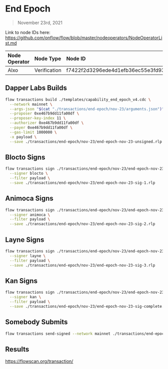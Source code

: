 # End Epoch
> November 23rd, 2021

Link to node IDs here: https://github.com/onflow/flow/blob/master/nodeoperators/NodeOperatorList.md

| Node Operator             | Node Type          | Node ID  |
|:--------------------------|:-------------------|:---------|
| Alxo | Verification | f7422f2d3296ede4d1efb36ec55e3fd93702c061f7ee627881f0b3007beff2ed




## Dapper Labs Builds

```sh
flow transactions build ./templates/capability_end_epoch_v4.cdc \
  --network mainnet \
  --args-json "$(cat "./transactions/end-epoch/nov-23/arguments.json")" \
  --proposer 0xe467b9dd11fa00df \
  --proposer-key-index 11 \
  --authorizer 0xe467b9dd11fa00df \
  --payer 0xe467b9dd11fa00df \
  --gas-limit 1000000 \
  -x payload \
  --save ./transactions/end-epoch/nov-23/end-epoch-nov-23-unsigned.rlp
```

## Blocto Signs

```sh
flow transactions sign ./transactions/end-epoch/nov-23/end-epoch-nov-23-unsigned.rlp \
  --signer blocto \
  --filter payload \
  --save ./transactions/end-epoch/nov-23/end-epoch-nov-23-sig-1.rlp
```

## Animoca Signs

```sh
flow transactions sign ./transactions/end-epoch/nov-23/end-epoch-nov-23-sig-1.rlp \
  --signer animoca \
  --filter payload \
  --save ./transactions/end-epoch/nov-23/end-epoch-nov-23-sig-2.rlp
```

## Layne Signs

```sh
flow transactions sign ./transactions/end-epoch/nov-23/end-epoch-nov-23-sig-2.rlp \
  --signer layne \
  --filter payload \
  --save ./transactions/end-epoch/nov-23/end-epoch-nov-23-sig-3.rlp
```

## Kan Signs

```sh
flow transactions sign ./transactions/end-epoch/nov-23/end-epoch-nov-23-sig-3.rlp \
  --signer kan \
  --filter payload \
  --save ./transactions/end-epoch/nov-23/end-epoch-nov-23-sig-complete.rlp
```

## Somebody Submits

```sh
flow transactions send-signed --network mainnet ./transactions/end-epoch/nov-23/end-epoch-nov-23-sig-complete.rlp
```

## Results

https://flowscan.org/transaction/

